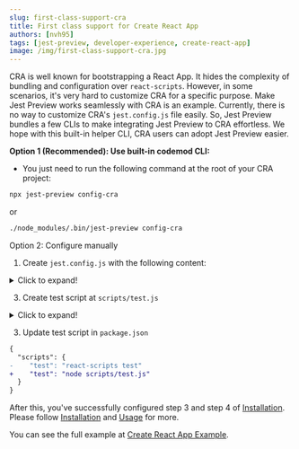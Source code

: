 ```yaml
---
slug: first-class-support-cra
title: First class support for Create React App
authors: [nvh95]
tags: [jest-preview, developer-experience, create-react-app]
image: /img/first-class-support-cra.jpg
---
```


CRA is well known for bootstrapping a React App. It hides the complexity of bundling and configuration over `react-scripts`. However, in some scenarios, it's very hard to customize CRA for a specific purpose. Make Jest Preview works seamlessly with CRA is an example.
Currently, there is no way to customize CRA's `jest.config.js` file easily. So, Jest Preview bundles a few CLIs to make integrating Jest Preview to CRA effortless. We hope with this built-in helper CLI, CRA users can adopt Jest Preview easier.

<!--truncate-->

**Option 1 (Recommended): Use built-in codemod CLI:**

- You just need to run the following command at the root of your CRA project:

```bash
npx jest-preview config-cra
```

or

```bash
./node_modules/.bin/jest-preview config-cra
```

Option 2: Configure manually

1. Create `jest.config.js` with the following content:

<details>
  <summary>Click to expand!</summary>

```js
/** @type {import('@jest/types').Config.InitialOptions} */

module.exports = {
  roots: ['<rootDir>/src'],
  collectCoverageFrom: ['src/**/*.{js,jsx,ts,tsx}', '!src/**/*.d.ts'],
  setupFiles: ['react-app-polyfill/jsdom'],
  setupFilesAfterEnv: ['<rootDir>/src/setupTests.ts'],
  testMatch: [
    '<rootDir>/src/**/__tests__/**/*.{js,jsx,ts,tsx}',
    '<rootDir>/src/**/*.{spec,test}.{js,jsx,ts,tsx}',
  ],
  testEnvironment: 'jsdom',
  transform: {
    '^.+\\.(js|jsx|mjs|cjs|ts|tsx)$':
      'react-scripts/config/jest/babelTransform.js',
    '^.+\\.(css|scss|sass|less)$': 'jest-preview/transforms/css',
    '^(?!.*\\.(js|jsx|mjs|cjs|ts|tsx|css|json)$)':
      'jest-preview/transforms/file',
  },
  transformIgnorePatterns: [
    '[/\\\\]node_modules[/\\\\].+\\.(js|jsx|mjs|cjs|ts|tsx)$',
  ],
  modulePaths: [],
  moduleNameMapper: {
    '^react-native$': 'react-native-web',
  },
  moduleFileExtensions: [
    'web.js',
    'js',
    'web.ts',
    'ts',
    'web.tsx',
    'tsx',
    'json',
    'web.jsx',
    'jsx',
    'node',
  ],
  watchPlugins: [
    'jest-watch-typeahead/filename',
    'jest-watch-typeahead/testname',
  ],
  resetMocks: true,
};
```

</details>

3. Create test script at `scripts/test.js`

<details>
  <summary>Click to expand!</summary>

```js
'use strict';

// Do this as the first thing so that any code reading it knows the right env.
process.env.BABEL_ENV = 'test';
process.env.NODE_ENV = 'test';
process.env.PUBLIC_URL = '';

// Makes the script crash on unhandled rejections instead of silently
// ignoring them. In the future, promise rejections that are not handled will
// terminate the Node.js process with a non-zero exit code.
process.on('unhandledRejection', (err) => {
  throw err;
});

// Ensure environment variables are read.
require('react-scripts/config/env');

const jest = require('jest');
const execSync = require('child_process').execSync;
let argv = process.argv.slice(2);

function isInGitRepository() {
  try {
    execSync('git rev-parse --is-inside-work-tree', { stdio: 'ignore' });
    return true;
  } catch (e) {
    return false;
  }
}

function isInMercurialRepository() {
  try {
    execSync('hg --cwd . root', { stdio: 'ignore' });
    return true;
  } catch (e) {
    return false;
  }
}

// Watch unless on CI or explicitly running all tests
if (
  !process.env.CI &&
  argv.indexOf('--watchAll') === -1 &&
  argv.indexOf('--watchAll=false') === -1
) {
  // https://github.com/facebook/create-react-app/issues/5210
  const hasSourceControl = isInGitRepository() || isInMercurialRepository();
  argv.push(hasSourceControl ? '--watch' : '--watchAll');
}

jest.run(argv);
```

</details>

3. Update test script in `package.json`

```diff
{
  "scripts": {
-    "test": "react-scripts test"
+    "test": "node scripts/test.js"
  }
}
```

After this, you've successfully configured step 3 and step 4 of [Installation](/docs/getting-started/installation). Please follow [Installation](/docs/getting-started/installation) and [Usage](/docs/getting-started/usage) for more.

You can see the full example at [Create React App Example](/docs/examples/create-react-app).
